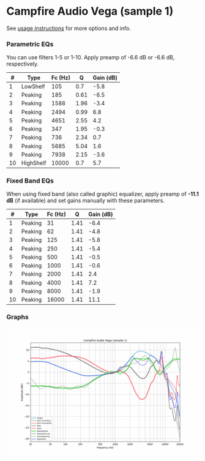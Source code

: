 # Campfire Audio Vega (sample 1)
See [usage instructions](https://github.com/jaakkopasanen/AutoEq#usage) for more options and info.

### Parametric EQs
You can use filters 1-5 or 1-10. Apply preamp of -6.6 dB or -6.6 dB, respectively.

|   # | Type      |   Fc (Hz) |    Q |   Gain (dB) |
|-----|-----------|-----------|------|-------------|
|   1 | LowShelf  |       105 | 0.7  |        -5.8 |
|   2 | Peaking   |       185 | 0.61 |        -6.5 |
|   3 | Peaking   |      1588 | 1.96 |        -3.4 |
|   4 | Peaking   |      2494 | 0.99 |         6.8 |
|   5 | Peaking   |      4651 | 2.55 |         4.2 |
|   6 | Peaking   |       347 | 1.95 |        -0.3 |
|   7 | Peaking   |       736 | 2.34 |         0.7 |
|   8 | Peaking   |      5685 | 5.04 |         1.6 |
|   9 | Peaking   |      7938 | 2.15 |        -3.6 |
|  10 | HighShelf |     10000 | 0.7  |         5.7 |

### Fixed Band EQs
When using fixed band (also called graphic) equalizer, apply preamp of **-11.1 dB** (if available) and set gains manually with these parameters.

|   # | Type    |   Fc (Hz) |    Q |   Gain (dB) |
|-----|---------|-----------|------|-------------|
|   1 | Peaking |        31 | 1.41 |        -6.4 |
|   2 | Peaking |        62 | 1.41 |        -4.8 |
|   3 | Peaking |       125 | 1.41 |        -5.8 |
|   4 | Peaking |       250 | 1.41 |        -5.4 |
|   5 | Peaking |       500 | 1.41 |        -0.5 |
|   6 | Peaking |      1000 | 1.41 |        -0.6 |
|   7 | Peaking |      2000 | 1.41 |         2.4 |
|   8 | Peaking |      4000 | 1.41 |         7.2 |
|   9 | Peaking |      8000 | 1.41 |        -1.9 |
|  10 | Peaking |     16000 | 1.41 |        11.1 |

### Graphs
![](./Campfire%20Audio%20Vega%20(sample%201).png)
